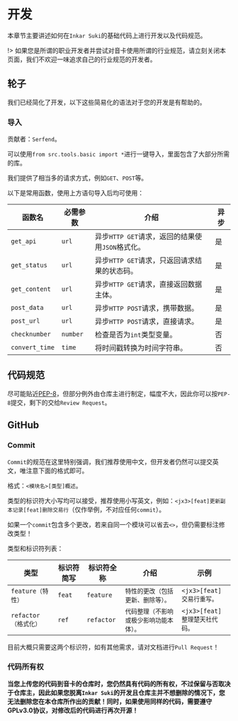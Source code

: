 # 开发

本章节主要讲述如何在`Inkar Suki`的基础代码上进行开发以及代码规范。

!> 如果您是所谓的职业开发者并尝试对音卡使用所谓的行业规范，请立刻关闭本页面，我们不欢迎一味追求自己的行业规范的开发者。

## 轮子

我们已经简化了开发，以下这些简易化的语法对于您的开发是有帮助的。

### 导入

贡献者：`Serfend`。

可以使用`from src.tools.basic import *`进行一键导入，里面包含了大部分所需的库。


我们提供了相当多的请求方式，例如`GET`、`POST`等。

以下是常用函数，使用上方语句导入后均可使用：

|函数名|必需参数|介绍|异步|
|-----|-----|-----|-----|
|`get_api`|`url`|异步`HTTP GET`请求，返回的结果使用`JSON`格式化。|是|
|`get_status`|`url`|异步`HTTP GET`请求，只返回请求结果的状态码。|是|
|`get_content`|`url`|异步`HTTP GET`请求，直接返回数据主体。|是|
|`post_data`|`url`|异步`HTTP POST`请求，携带数据。|是|
|`post_url`|`url`|异步`HTTP POST`请求，直接请求。|是|
|`checknumber`|`number`|检查是否为`int`类型变量。|否|
|`convert_time`|`time`|将时间戳转换为时间字符串。|否|

## 代码规范

尽可能贴近[PEP-8](https://peps.python.org/pep-0008/)，但部分例外由仓库主进行制定，幅度不大，因此你可以按`PEP-8`提交，剩下的交给`Review Request`。

## GitHub

### Commit

`Commit`的规范在这里特别强调，我们推荐使用中文，但开发者仍然可以提交英文，唯注意下面的格式即可。

格式：`<模块名>[类型]概述`。

类型的标识符大小写均可以接受，推荐使用小写英文，例如：`<jx3>[feat]更新副本记录[feat]删除交易行`（仅作举例，不对应任何`commit`）。

如果一个`commit`包含多个更改，若来自同一个模块可以省去`<>`，但仍需要标注修改类型！

类型和标识符列表：

|类型|标识符简写|标识符全称|介绍|示例|
|-----|-----|-----|-----|-----|
|`feature（特性）`|`feat`|`feature`|`特性的更改（包括更新、删除等）。`|`<jx3>[feat]交易行重写。`|
|`refactor（格式化）`|`ref`|`refactor`|`代码整理（不影响或极少影响功能本体）。`|`<jx3>[feat]整理楚天社代码。`|

目前大概只需要这两个标识符，如有其他需求，请对文档进行`Pull Request`！

### 代码所有权

**当您上传您的代码到音卡的仓库时，您仍然具有代码的所有权，不过保留与否取决于仓库主，因此如果您脱离`Inkar Suki`的开发且仓库主并不想删除的情况下，您无法删除您在本仓库所作出的贡献！同时，如果使用同样的代码，需要遵守GPLv3.0协议，对修改后的代码进行再次开源！**